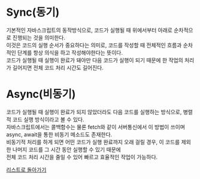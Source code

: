 # Sync(동기)
기본적인 자바스크립트의 동작방식으로, 코드가 실행될 때 위에서부터 아래로 순차적으로 진행되는 것을 의미한다.  
이것은 코드의 실행 순서가 중요하다는 의미로, 코드를 작성할 때 전체적인 흐름과 순차적인 단계를 항상 의식을 하고 작성해야한다는 뜻이다.  
코드가 실행될 때 실행이 완료가 돼야만 다음 코드가 실행이 되기 때문에 한 작업의 처리가 길어지면 전체 코드 처리 시간도 길어진다.

# Async(비동기)
코드가 실행될 때 실행이 완료가 되지 않았더라도 다음 코드를 실행하는 방식으로, 병렬적 코드 실행 방식이라고 볼 수 있다.  
자바스크립트에서는 콜백함수는 물론 fetch와 같이 서버통신에서 이 방법이 쓰이며 async, await을 통한 비동기 메소드도 존재한다.  
비동기적 처리를 하게 되면 어떤 코드가 실행 완료까지 오래 걸릴 경우, 이 코드를 제외한 나머지 코드를 그 시간 동안 실행할 수 있기 때문에  
전체 코드 처리 시간을 줄일 수 있어 빠르고 효율적인 작업이 가능하다.  

[리스트로 돌아가기](https://github.com/MGanom/Studying)
